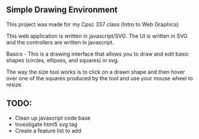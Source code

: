 Simple Drawing Environment
----------------------------------

This project was made for my Cpsc 337 class (Intro to Web Graphics)

This web application is written in javascript/SVG. The UI is written in SVG and the controllers are written in javascript.

Basics -
This is a drawing interface that allows you to draw and edit basic shapes (circles, ellipses, and squares) in svg.

The way the size tool works is to click on a drawn shape and then hover over one of the squares produced by the tool and use your mouse wheel to resize.

**TODO:**
-------------------------
* Clean up javascript code base
* Investigate html5 svg tag
* Create a feature list to add
